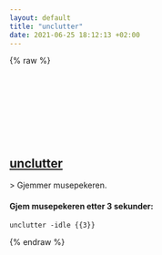 ```yaml
---
layout: default
title: "unclutter"
date: 2021-06-25 18:12:13 +02:00
---
```

{% raw %}
<h2 id="unclutter">
  <a href="/no/common/unclutter.html">unclutter</a> <a href="#unclutter"><svg class="icon">
    <use href="/assets/images/unicode_sprite.svg#link" />
  </svg></a>
</h2>
> Gjemmer musepekeren.

#### Gjem musepekeren etter 3 sekunder:
```shell
unclutter -idle {{3}}
```
{% endraw %}